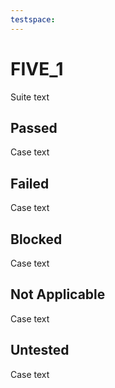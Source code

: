 ```yaml
---
testspace:
---
```

# FIVE_1
Suite text
## Passed
Case text
## Failed
Case text
## Blocked
Case text
## Not Applicable
Case text
## Untested
Case text
